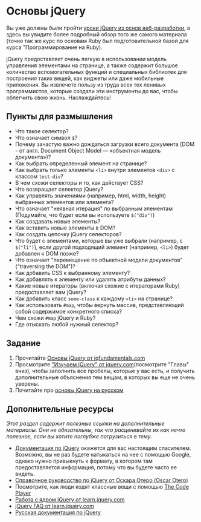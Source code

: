# Основы jQuery

Вы уже должны были пройти [уроки jQuery из основ веб-разработки](http://codenamecrud.ru/basics-of-web-development/jquery-basics), а здесь вы увидите более подробный обзор того же самого материала (точно так же курс по основам Ruby был подготовительной базой для курса "Программирование на Ruby).

jQuery предоставляет очень легкую в использовании модель управления элементами на странице, а также содержит большое количество вспомогательных функций и специальных библиотек для построения таких вещей, как виджеты или даже мобильные приложения. Вы извлечете пользу из труда всех тех ленивых программистов, которые создали эти инструменты до вас, чтобы облегчить свою жизнь. Наслаждайтесь!

## Пункты для размышления

* Что такое селектор?
* Что означает символ `$`?
* Почему зачастую важно дождаться загрузки всего документа (DOM - от англ. Document Object Model — «объектная модель документа»)?
* Как выбрать определенный элемент на странице?
* Как выбрать только элементы `<li>` внутри элементов `<div>` с классом `test-div`?
* В чем схожи селекторы и то, как действует CSS?
* Что возвращает селектор jQuery?
* Как управлять значениями (например, html, width, height) выбранных элементов или элемента?
* Что означает "неявная итерация" по выбранным элементам (Подумайте, что будет если вы используете `$("div")`)
* Как создавать новые элементы?
* Как вставить новые элементы в DOM?
* Как создать цепочку jQuery селекторов?
* Что будет с элементами, которые вы уже выбрали (например, с `$("li")`), если другой подходящий элемент (например, `<li>`) будет добавлен к DOM позже?
* Что означает "перемещение по объектной модели документов" ("traversing the DOM")?
* Как добавить CSS к выбранному элементу?
* Как добавлять к элементу или удалять атрибуты данных?
* Какие новые итераторы (включая схожие с итераторами Ruby) предоставляет вам jQuery?
* Как добавить класс `some-class` к каждому `<li>` на странице?
* Как использовать `#map`, чтобы вернуть массив, представляющий собой содержимое конкретного списка?
* Чем схожи `#map` jQuery и Ruby?
* Где отыскать любой нужный селектор?

## Задание

1. Прочитайте [Основы jQuery от jqfundamentals.com](http://jqfundamentals.com)
2. Просмотрите ["Изучаем jQuery" от jquery.com](http://learn.jquery.com/)(посмотрите "Главы" вниз), чтобы заполнить все пробелы, которые у вас есть, и получить дополнительные объяснения тем вещам, в которых вы еще не очень уверены.
3. Почитайте про [основы jQuery на русском](http://loftblog.ru/category/courses/jquery_fundamentals/)

## Дополнительные ресурсы

_Этот раздел содержит полезные ссылки на дополнительные материалы. Они не обязательны, так что расценивайте их как нечто полезное, если вы хотите поглубже погрузиться в тему._

* [Документация по jQuery](http://api.jquery.com) окажется для вас настоящим спасителем. Возможно, вы не раз будете натыкаться на нее с помощью Google, однако нужно привыкнуть к формату, в котором там предоставляется информация, потому что вы будете часто ее видеть.
* [Справочное руководство по jQuery от Оскара Отеро (Oscar Otero)](http://oscarotero.com/jquery/)
* Посмотрите, как люди кодят классные вещи с помощью [The Code Player](http://thecodeplayer.com/)
* [Работа с ядром jQuery от learn.jquery.com](http://learn.jquery.com/using-jquery-core/)
* [jQuery FAQ от learn.jquery.com](http://learn.jquery.com/using-jquery-core/faq/)
* [Русская документация по jQuery](http://jquery-docs.ru/)

